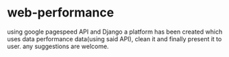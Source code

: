 # web-performance
using google pagespeed API and Django a platform has been created which uses data performance data(using said API), clean it and finally present it to user. any suggestions are welcome.
